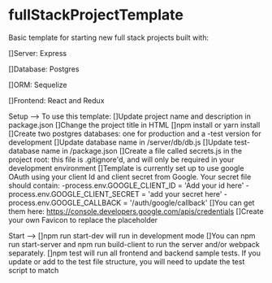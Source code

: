 # fullStackProjectTemplate
Basic template for starting new full stack projects built with:

[]Server: Express

[]Database: Postgres

[]ORM: Sequelize

[]Frontend: React and Redux

Setup -->
To use this template:
[]Update project name and description in package.json
[]Change the project title in HTML <head>
[]npm install or yarn install
[]Create two postgres databases: one for production and a -test version for development
[]Update database name in /server/db/db.js
[]Update test-database name in /package.json
[]Create a file called secrets.js in the project root: this file is .gitignore'd, and will only be required in your development environment
[]Template is currently set up to use google OAuth using your client Id and client secret from Google. Your secret file should contain:
  -process.env.GOOGLE_CLIENT_ID = 'Add your id here'
  -process.env.GOOGLE_CLIENT_SECRET = 'add your secret here'
  -process.env.GOOGLE_CALLBACK = '/auth/google/callback'
  []You can get them here: https://console.developers.google.com/apis/credentials
[]Create your own Favicon to replace the placeholder

Start -->
[]npm run start-dev will run in development mode
[]You can npm run start-server and npm run build-client to run the server and/or webpack separately.
[]npm test will run all frontend and backend sample tests. If you update or add to the test file structure, you will need to update the test script to match
